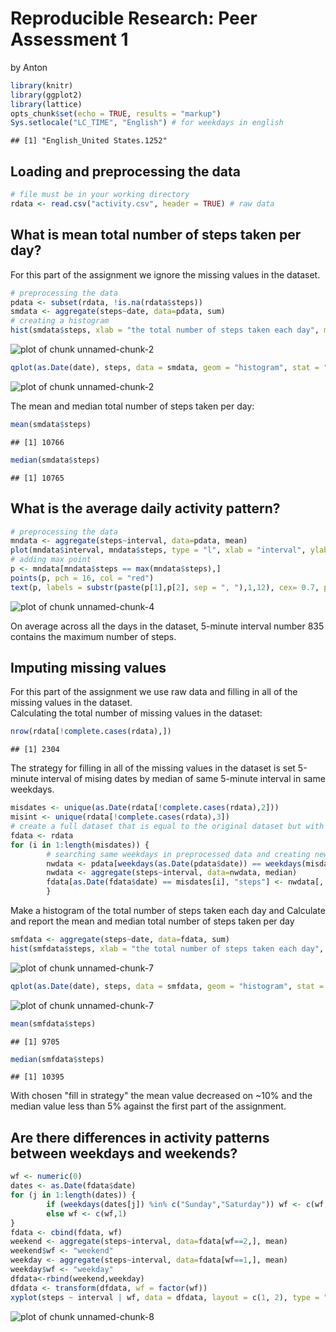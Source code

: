 # Reproducible Research: Peer Assessment 1
by Anton

```r
library(knitr)
library(ggplot2)
library(lattice)
opts_chunk$set(echo = TRUE, results = "markup")
Sys.setlocale("LC_TIME", "English") # for weekdays in english
```

```
## [1] "English_United States.1252"
```
## Loading and preprocessing the data

```r
# file must be in your working directory
rdata <- read.csv("activity.csv", header = TRUE) # raw data
```

## What is mean total number of steps taken per day?
For this part of the assignment we ignore the missing values in the dataset.  

```r
# preprocessing the data
pdata <- subset(rdata, !is.na(rdata$steps))
smdata <- aggregate(steps~date, data=pdata, sum)
# creating a histogram
hist(smdata$steps, xlab = "the total number of steps taken each day", main = "")
```

![plot of chunk unnamed-chunk-2](figure/unnamed-chunk-21.png) 

```r
qplot(as.Date(date), steps, data = smdata, geom = "histogram", stat = "identity", xlab = "date")
```

![plot of chunk unnamed-chunk-2](figure/unnamed-chunk-22.png) 

The mean and median total number of steps taken per day:    

```r
mean(smdata$steps)
```

```
## [1] 10766
```

```r
median(smdata$steps)
```

```
## [1] 10765
```
## What is the average daily activity pattern?

```r
# preprocessing the data
mndata <- aggregate(steps~interval, data=pdata, mean)
plot(mndata$interval, mndata$steps, type = "l", xlab = "interval", ylab = "number of steps across all days")
# adding max point
p <- mndata[mndata$steps == max(mndata$steps),]
points(p, pch = 16, col = "red")
text(p, labels = substr(paste(p[1],p[2], sep = ", "),1,12), cex= 0.7, pos = 4)
```

![plot of chunk unnamed-chunk-4](figure/unnamed-chunk-4.png) 

On average across all the days in the dataset, 5-minute interval number 835 contains the maximum number of steps.    

## Imputing missing values  
For this part of the assignment we use raw data and filling in all of the missing values in the dataset.  
Calculating the total number of missing values in the dataset:   

```r
nrow(rdata[!complete.cases(rdata),])
```

```
## [1] 2304
```
The strategy for filling in all of the missing values in the dataset is set 5-minute interval of mising dates by 
median of same 5-minute interval in same weekdays.  

```r
misdates <- unique(as.Date(rdata[!complete.cases(rdata),2]))
misint <- unique(rdata[!complete.cases(rdata),3])
# create a full dataset that is equal to the original dataset but with the missing data filled in 
fdata <- rdata
for (i in 1:length(misdates)) {
        # searching same weekdays in preprocessed data and creating new data set with new values 
        nwdata <- pdata[weekdays(as.Date(pdata$date)) == weekdays(misdates[i]),] 
        nwdata <- aggregate(steps~interval, data=nwdata, median)
        fdata[as.Date(fdata$date) == misdates[i], "steps"] <- nwdata[, "steps"]                         
        }
```
Make a histogram of the total number of steps taken each day and Calculate and report the mean and median total number of steps taken per day

```r
smfdata <- aggregate(steps~date, data=fdata, sum)
hist(smfdata$steps, xlab = "the total number of steps taken each day", main = "")
```

![plot of chunk unnamed-chunk-7](figure/unnamed-chunk-71.png) 

```r
qplot(as.Date(date), steps, data = smfdata, geom = "histogram", stat = "identity", xlab = "date")
```

![plot of chunk unnamed-chunk-7](figure/unnamed-chunk-72.png) 

```r
mean(smfdata$steps)
```

```
## [1] 9705
```

```r
median(smfdata$steps)
```

```
## [1] 10395
```
With chosen "fill in strategy" the mean value decreased on ~10% and the median value less than 5% against the first part of the assignment.  

## Are there differences in activity patterns between weekdays and weekends?  


```r
wf <- numeric(0)
dates <- as.Date(fdata$date)
for (j in 1:length(dates)) {
        if (weekdays(dates[j]) %in% c("Sunday","Saturday")) wf <- c(wf,2)
        else wf <- c(wf,1)
}                 
fdata <- cbind(fdata, wf)
weekend <- aggregate(steps~interval, data=fdata[wf==2,], mean)
weekend$wf <- "weekend"
weekday <- aggregate(steps~interval, data=fdata[wf==1,], mean)
weekday$wf <- "weekday"
dfdata<-rbind(weekend,weekday)
dfdata <- transform(dfdata, wf = factor(wf))
xyplot(steps ~ interval | wf, data = dfdata, layout = c(1, 2), type = "l")
```

![plot of chunk unnamed-chunk-8](figure/unnamed-chunk-8.png) 

